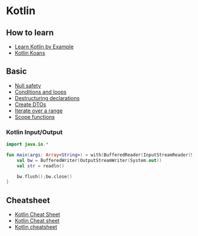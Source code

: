 # Kotlin

## How to learn
- [Learn Kotlin by Example](https://play.kotlinlang.org/byExample/overview)
- [Kotlin Koans](https://play.kotlinlang.org/koans/overview)

## Basic
- [Null safety](https://kotlinlang.org/docs/null-safety.html)
- [Conditions and loops](https://kotlinlang.org/docs/control-flow.html)
- [Destructuring declarations](https://kotlinlang.org/docs/destructuring-declarations.html)
- [Create DTOs](https://kotlinlang.org/docs/idioms.html#create-dtos-pojos-pocos)
- [Iterate over a range﻿](https://kotlinlang.org/docs/idioms.html#traverse-a-map-or-a-list-of-pairs)
- [Scope functions](https://kotlinlang.org/docs/scope-functions.html#function-selection)

### Kotlin Input/Output
```kt
import java.io.*

fun main(args: Array<String>) = with(BufferedReader(InputStreamReader(System.`in`))){
    val bw = BufferedWriter(OutputStreamWriter(System.out))
    val str = readln()

    bw.flush();bw.close()
}
```

## Cheatsheet
- [Kotlin Cheat Sheet](https://blog.kotlin-academy.com/kotlin-cheat-sheet-1137588c75a)
- [Kotlin Cheat sheet](https://alidehkhodaei.github.io/kotlin-cheat-sheet/)
- [Kotlin cheatsheet](https://devhints.io/kotlin)

